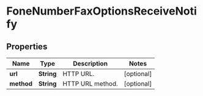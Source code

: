 
# FoneNumberFaxOptionsReceiveNotify

## Properties
Name | Type | Description | Notes
------------ | ------------- | ------------- | -------------
**url** | **String** | HTTP URL. |  [optional]
**method** | **String** | HTTP URL method. |  [optional]



